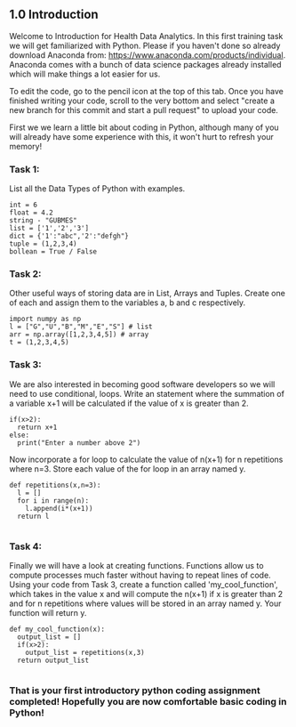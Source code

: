 ## 1.0 Introduction

Welcome to Introduction for Health Data Analytics. In this first training task we will get familiarized with Python. Please if you haven't done so already download Anaconda from: https://www.anaconda.com/products/individual. Anaconda comes with a bunch of data science packages already installed which will make things a lot easier for us. 

To edit the code, go to the pencil icon at the top of this tab. Once you have finished writing your code, scroll to the very bottom and select "create a new branch for this commit and start a pull request" to upload your code.


First we we learn a little bit about coding in Python, although many of you will already have some experience with this, it won't hurt to refresh your memory! 

### Task 1: 

List all the Data Types of Python with examples.  

```
int = 6
float = 4.2
string - "GUBMES"
list = ['1','2','3']
dict = {'1':"abc",'2':"defgh"}
tuple = (1,2,3,4)
bollean = True / False

```

### Task 2: 

Other useful ways of storing data are in List, Arrays and Tuples. Create one of each and assign them to the variables a, b and c respectively. 

```
import numpy as np
l = ["G","U","B","M","E","S"] # list
arr = np.array([1,2,3,4,5]) # array
t = (1,2,3,4,5)
```

### Task 3: 

We are also interested in becoming good software developers so we will need to use conditional, loops. Write an statement where the summation of a variable x+1 will be calculated if the value of x is greater than 2. 

```
if(x>2):
  return x+1
else:
  print("Enter a number above 2")
```

Now incorporate a for loop to calculate the value of n(x+1) for n repetitions where n=3. Store each value of the for loop in an array named y.  

```
def repetitions(x,n=3):
  l = []
  for i in range(n):
    l.append(i*(x+1))
  return l
  
```

### Task 4: 

Finally we will have a look at creating functions. Functions allow us to compute processes much faster without having to repeat lines of code. Using your code from Task 3, create a function called 'my_cool_function', which takes in the value x and will compute the n(x+1) if x is greater than 2 and for n repetitions where values will be stored in an array named y. Your function will return y. 

```
def my_cool_function(x):
  output_list = []
  if(x>2):
    output_list = repetitions(x,3)
  return output_list
  
```

### That is your first introductory python coding assignment completed! Hopefully you are now comfortable basic coding in Python!
